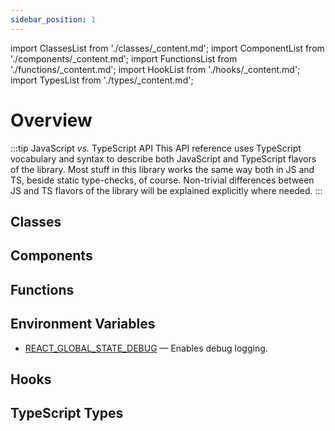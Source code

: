 ```yaml
---
sidebar_position: 1
---
```


import ClassesList from './classes/_content.md';
import ComponentList from './components/_content.md';
import FunctionsList from './functions/_content.md';
import HookList from './hooks/_content.md';
import TypesList from './types/_content.md';

# Overview

:::tip JavaScript _vs._ TypeScript API
This API reference uses TypeScript vocabulary and syntax to describe both
JavaScript and TypeScript flavors of the library. Most stuff in this library
works the same way both in JS and TS, beside static type-checks, of course.
Non-trivial differences between JS and TS flavors of the library will be
explained explicitly where needed.
:::

## Classes
<ClassesList />

## Components
<ComponentList />

## Functions
<FunctionsList />

## Environment Variables
- [REACT_GLOBAL_STATE_DEBUG] &mdash; Enables debug logging.

## Hooks
<HookList />

## TypeScript Types
<TypesList />

[REACT_GLOBAL_STATE_DEBUG]: /docs/api/env-vars#react_global_state_debug
